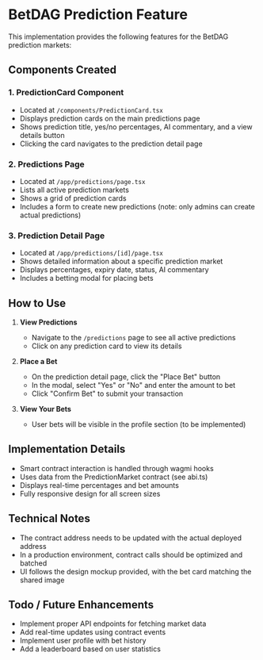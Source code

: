 # BetDAG Prediction Feature

This implementation provides the following features for the BetDAG prediction markets:

## Components Created

### 1. PredictionCard Component
- Located at `/components/PredictionCard.tsx`
- Displays prediction cards on the main predictions page
- Shows prediction title, yes/no percentages, AI commentary, and a view details button
- Clicking the card navigates to the prediction detail page

### 2. Predictions Page
- Located at `/app/predictions/page.tsx`
- Lists all active prediction markets
- Shows a grid of prediction cards
- Includes a form to create new predictions (note: only admins can create actual predictions)

### 3. Prediction Detail Page
- Located at `/app/predictions/[id]/page.tsx`
- Shows detailed information about a specific prediction market
- Displays percentages, expiry date, status, AI commentary
- Includes a betting modal for placing bets

## How to Use

1. **View Predictions**
   - Navigate to the `/predictions` page to see all active predictions
   - Click on any prediction card to view its details

2. **Place a Bet**
   - On the prediction detail page, click the "Place Bet" button
   - In the modal, select "Yes" or "No" and enter the amount to bet
   - Click "Confirm Bet" to submit your transaction

3. **View Your Bets**
   - User bets will be visible in the profile section (to be implemented)

## Implementation Details

- Smart contract interaction is handled through wagmi hooks
- Uses data from the PredictionMarket contract (see abi.ts)
- Displays real-time percentages and bet amounts
- Fully responsive design for all screen sizes

## Technical Notes

- The contract address needs to be updated with the actual deployed address
- In a production environment, contract calls should be optimized and batched
- UI follows the design mockup provided, with the bet card matching the shared image

## Todo / Future Enhancements

- Implement proper API endpoints for fetching market data
- Add real-time updates using contract events
- Implement user profile with bet history
- Add a leaderboard based on user statistics